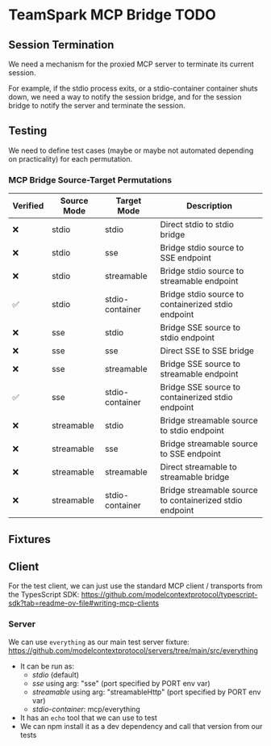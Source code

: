# TeamSpark MCP Bridge TODO

## Session Termination

We need a mechanism for the proxied MCP server to terminate its current session.

For example, if the stdio process exits, or a stdio-container container shuts down, we need a way to notify
the session bridge, and for the session bridge to notify the server and terminate the session.

## Testing

We need to define test cases (maybe or maybe not automated depending on practicality) for each permutation.

### MCP Bridge Source-Target Permutations

| Verified | Source Mode | Target Mode | Description |
|----------|-------------|-------------|-------------|
| ❌ | stdio | stdio | Direct stdio to stdio bridge |
| ❌ | stdio | sse | Bridge stdio source to SSE endpoint |
| ❌ | stdio | streamable | Bridge stdio source to streamable endpoint |
| ✅ | stdio | stdio-container | Bridge stdio source to containerized stdio endpoint |
| ❌ | sse | stdio | Bridge SSE source to stdio endpoint |
| ❌ | sse | sse | Direct SSE to SSE bridge |
| ❌ | sse | streamable | Bridge SSE source to streamable endpoint |
| ✅ | sse | stdio-container | Bridge SSE source to containerized stdio endpoint |
| ❌ | streamable | stdio | Bridge streamable source to stdio endpoint |
| ❌ | streamable | sse | Bridge streamable source to SSE endpoint |
| ❌ | streamable | streamable | Direct streamable to streamable bridge |
| ❌ | streamable | stdio-container | Bridge streamable source to containerized stdio endpoint |

## Fixtures

## Client

For the test client, we can just use the standard MCP client / transports from the TypesScript SDK: https://github.com/modelcontextprotocol/typescript-sdk?tab=readme-ov-file#writing-mcp-clients

### Server

We can use `everything` as our main test server fixture: https://github.com/modelcontextprotocol/servers/tree/main/src/everything
- It can be run as:
  - *stdio* (default)
  - *sse* using arg: "sse" (port specified by PORT env var)
  - *streamable* using arg: "streamableHttp" (port specified by PORT env var)
  - *stdio-container*: mcp/everything
- It has an `echo` tool that we can use to test
- We can npm install it as a dev dependency and call that version from our tests
